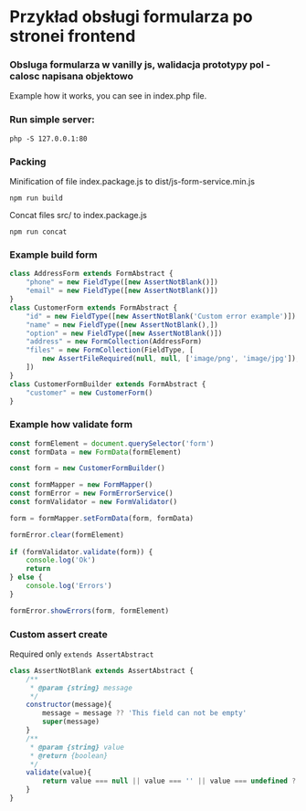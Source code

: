 
# Przykład obsługi formularza po stronei frontend

### Obsluga formularza w vanilly js, walidacja prototypy pol - calosc napisana objektowo 

Example how it works, you can see in index.php file.

### Run simple server:

```
php -S 127.0.0.1:80
```

### Packing

Minification of file index.package.js to dist/js-form-service.min.js

```
npm run build
```

Concat files src/ to index.package.js 

```
npm run concat
```

### Example build form

```js
class AddressForm extends FormAbstract {
    "phone" = new FieldType([new AssertNotBlank()])
    "email" = new FieldType([new AssertNotBlank()])
}
class CustomerForm extends FormAbstract {
    "id" = new FieldType([new AssertNotBlank('Custom error example')])
    "name" = new FieldType([new AssertNotBlank(),])
    "option" = new FieldType([new AssertNotBlank()])
    "address" = new FormCollection(AddressForm)
    "files" = new FormCollection(FieldType, [
        new AssertFileRequired(null, null, ['image/png', 'image/jpg']),
    ]) 
}
class CustomerFormBuilder extends FormAbstract {
    "customer" = new CustomerForm()
}
```

### Example how validate form

```js
const formElement = document.querySelector('form')
const formData = new FormData(formElement)

const form = new CustomerFormBuilder()

const formMapper = new FormMapper()
const formError = new FormErrorService()
const formValidator = new FormValidator()

form = formMapper.setFormData(form, formData)

formError.clear(formElement)
    
if (formValidator.validate(form)) {
    console.log('Ok')
    return
} else {
    console.log('Errors')
}

formError.showErrors(form, formElement)
```


### Custom assert create

Required only `extends AssertAbstract`

```js
class AssertNotBlank extends AssertAbstract {
    /**
     * @param {string} message 
     */
    constructor(message){
        message = message ?? 'This field can not be empty'
        super(message)
    }
    /**
     * @param {string} value
     * @return {boolean}
     */
    validate(value){
        return value === null || value === '' || value === undefined ? false : true
    }
}
```